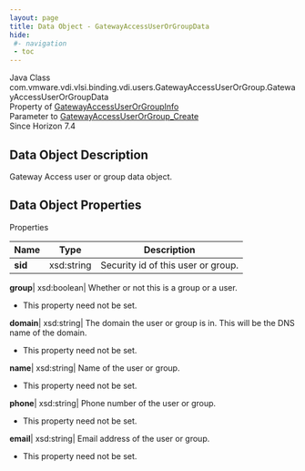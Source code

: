 ```yaml
---
layout: page
title: Data Object - GatewayAccessUserOrGroupData
hide:
 #- navigation
 - toc
---
```






Java Class
    com.vmware.vdi.vlsi.binding.vdi.users.GatewayAccessUserOrGroup.GatewayAccessUserOrGroupData  
Property of
     [GatewayAccessUserOrGroupInfo](vdi.users.GatewayAccessUserOrGroup.GatewayAccessUserOrGroupInfo.md#field_detail)  
Parameter to
     [GatewayAccessUserOrGroup_Create](vdi.users.GatewayAccessUserOrGroup.md#create)  
Since 
    Horizon 7.4

## Data Object Description 

Gateway Access user or group data object. 

## Data Object Properties

Properties

Name |  Type |  Description   
---|---|---  
**sid**|  xsd:string|  Security id of this user or group.   
  
**group**|  xsd:boolean|  Whether or not this is a group or a user.   


* This property need not be set.

  
**domain**|  xsd:string|  The domain the user or group is in. This will be the DNS name of the domain.   


* This property need not be set.

  
**name**|  xsd:string|  Name of the user or group.   


* This property need not be set.

  
**phone**|  xsd:string|  Phone number of the user or group.   


* This property need not be set.

  
**email**|  xsd:string|  Email address of the user or group.   


* This property need not be set.

  
  
  
   
  
  

